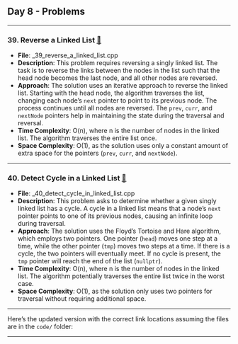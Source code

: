 ## Day 8 - Problems

---

### 39. **Reverse a Linked List** [🧲](./_39_reverse_a_linked_list.cpp)
   - **File**: _39_reverse_a_linked_list.cpp
   - **Description**: This problem requires reversing a singly linked list. The task is to reverse the links between the nodes in the list such that the head node becomes the last node, and all other nodes are reversed.
   - **Approach**: The solution uses an iterative approach to reverse the linked list. Starting with the head node, the algorithm traverses the list, changing each node’s `next` pointer to point to its previous node. The process continues until all nodes are reversed. The `prev`, `curr`, and `nextNode` pointers help in maintaining the state during the traversal and reversal.
   - **Time Complexity**: O(n), where n is the number of nodes in the linked list. The algorithm traverses the entire list once.
   - **Space Complexity**: O(1), as the solution uses only a constant amount of extra space for the pointers (`prev`, `curr`, and `nextNode`).

---

### 40. **Detect Cycle in a Linked List** [🧲](./_40_detect_cycle_in_linked_list.cpp)
   - **File**: _40_detect_cycle_in_linked_list.cpp
   - **Description**: This problem asks to determine whether a given singly linked list has a cycle. A cycle in a linked list means that a node’s `next` pointer points to one of its previous nodes, causing an infinite loop during traversal.
   - **Approach**: The solution uses the Floyd’s Tortoise and Hare algorithm, which employs two pointers. One pointer (`head`) moves one step at a time, while the other pointer (`tmp`) moves two steps at a time. If there is a cycle, the two pointers will eventually meet. If no cycle is present, the `tmp` pointer will reach the end of the list (`nullptr`).
   - **Time Complexity**: O(n), where n is the number of nodes in the linked list. The algorithm potentially traverses the entire list twice in the worst case.
   - **Space Complexity**: O(1), as the solution only uses two pointers for traversal without requiring additional space.

---

Here’s the updated version with the correct link locations assuming the files are in the `code/` folder:

---